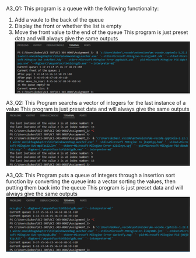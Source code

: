 A3_Q1:
This program is a queue with the following functionality:
1. Add a vaule to the back of the queue
2. Display the front or whether the list is empty
3. Move the front value to the end of the queue
This program is just preset data and will always give the same outputs
![screenshot](Outputs/A3_Q1.png)

A3_Q2:
This Program searchs a vector of integers for the last instance of a value
This program is just preset data and will always give the same outputs
![screenshot](Outputs/A3_Q2.png)

A3_Q3:
This Program puts a queue of integers through a insertion sort function by converting the queue into a vector 
sorting the values, then putting them back into the queue
This program is just preset data and will always give the same outputs
![screenshot](Outputs/A3_Q3.png)